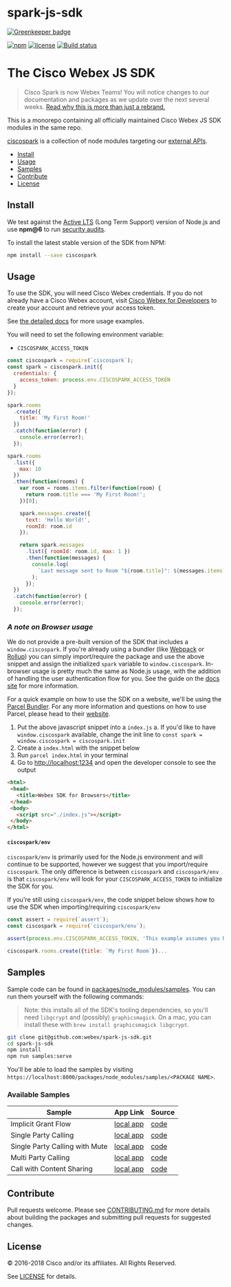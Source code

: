 # spark-js-sdk

[![Greenkeeper badge](https://badges.greenkeeper.io/ciscospark/spark-js-sdk.svg)](https://greenkeeper.io/)

[![npm](https://img.shields.io/npm/v/ciscospark.svg?maxAge=86400)](https://www.npmjs.com/package/ciscospark)
[![license](https://img.shields.io/github/license/ciscospark/spark-js-sdk.svg)](https://github.com/webex/spark-js-sdk/blob/master/LICENSE)
[![Build status](https://ci.appveyor.com/api/projects/status/tb1i5vdhy5e3xsgv/branch/master?svg=true)](https://ci.appveyor.com/project/ianwremmel/spark-js-sdk/branch/master)

# The Cisco Webex JS SDK

> Cisco Spark is now Webex Teams! You will notice changes to our documentation and packages as we update over the next several weeks. [Read why this is more than just a rebrand.](https://developer.webex.com/blog/blog-details-9738.html)

This is a monorepo containing all officially maintained Cisco Webex JS SDK modules in the same repo.

[ciscospark](/packages/node_modules/ciscospark) is a collection of node modules targeting our [external APIs](https://developers.ciscospark.com).

- [Install](#install)
- [Usage](#usage)
- [Samples](#samples)
- [Contribute](#contribute)
- [License](#license)

## Install

We test against the [Active LTS](https://github.com/nodejs/Release#release-schedule) (Long Term Support) version of Node.js and use **npm@6** to run [security audits](https://docs.npmjs.com/getting-started/running-a-security-audit).

To install the latest stable version of the SDK from NPM:

```bash
npm install --save ciscospark
```

## Usage

To use the SDK, you will need Cisco Webex credentials. If you do not already have a Cisco Webex account, visit
[Cisco Webex for Developers](https://developer.webex.com/) to create your account and retrieve your access token.

See [the detailed docs](https://webex.github.io/spark-js-sdk/) for more usage examples.

You will need to set the following environment variable:

- `CISCOSPARK_ACCESS_TOKEN`

```javascript
const ciscospark = require(`ciscospark`);
const spark = ciscospark.init({
  credentials: {
    access_token: process.env.CISCOSPARK_ACCESS_TOKEN
  }
});

spark.rooms
  .create({
    title: 'My First Room!'
  })
  .catch(function(error) {
    console.error(error);
  });

spark.rooms
  .list({
    max: 10
  })
  .then(function(rooms) {
    var room = rooms.items.filter(function(room) {
      return room.title === 'My First Room!';
    })[0];

    spark.messages.create({
      text: 'Hello World!',
      roomId: room.id
    });

    return spark.messages
      .list({ roomId: room.id, max: 1 })
      .then(function(messages) {
        console.log(
          `Last message sent to Room "${room.title}": ${messages.items[0].text}`
        );
      });
  })
  .catch(function(error) {
    console.error(error);
  });

```

### _A note on Browser usage_

We do not provide a pre-built version of the SDK that includes a `window.ciscospark`.
If you're already using a bundler (like [Webpack](https://webpack.js.org/) or [Rollup](https://rollupjs.org/)) you can simply import/require the package and use the above snippet and assign the initialized `spark` variable to `window.ciscospark`.
In-browser usage is pretty much the same as Node.js usage, with the addition of handling the user authentication flow for you. See the guide on the [docs site](https://webex.github.io/spark-js-sdk/guides/browsers/) for more information.

For a quick example on how to use the SDK on a website, we'll be using the [Parcel Bundler](https://parceljs.org/). For any more information and questions on how to use Parcel, please head to their [website](https://parceljs.org/).

1. Put the above javascript snippet into a `index.js`
  a. If you'd like to have `window.ciscospark` available, change the init line to `const spark = window.ciscospark = ciscospark.init`
2. Create a `index.html` with the snippet below
3. Run `parcel index.html` in your terminal
4. Go to [http://localhost:1234](http://localhost:1234) and open the developer console to see the output

```html
<html>
 <head>
   <title>Webex SDK for Browsers</title>
 </head>
 <body>
   <script src="./index.js"></script>
 </body>
</html>
```

#### `ciscospark/env`

`ciscospark/env` is primarily used for the Node.js environment and will continue to be supported, however we suggest that you import/require `ciscospark`.
The only difference is between `ciscospark` and `ciscospark/env` is that `ciscospark/env` will look for your `CISCOSPARK_ACCESS_TOKEN` to initialize the SDK for you.

If you're still using `ciscospark/env`, the code snippet below shows how to use the SDK when importing/requiring `ciscospark/env`

```javascript
const assert = require(`assert`);
const ciscospark = require(`ciscospark/env`);

assert(process.env.CISCOSPARK_ACCESS_TOKEN, 'This example assumes you have set your access token as an environment variable');

ciscospark.rooms.create({title: `My First Room`})...
````

## Samples

Sample code can be found in [packages/node_modules/samples](./packages/node_modules/samples). You can run them yourself with the following commands:

> Note: this installs all of the SDK's tooling dependencies, so you'll need `libgcrypt` and (possibly) `graphicsmagick`.
> On a mac, you can install these with `brew install graphicsmagick libgcrypt`.

```bash
git clone git@github.com:webex/spark-js-sdk.git
cd spark-js-sdk
npm install
npm run samples:serve
```

You'll be able to load the samples by visiting `https://localhost:8000/packages/node_modules/samples/<PACKAGE NAME>`.

### Available Samples

| Sample | App Link | Source |
| ------ | -------- | ------ |
| Implicit Grant Flow | [local app](https://localhost:8000/packages/node_modules/samples/browser-auth-implicit) | [code](./packages/node_modules/samples/browser-auth-implicit) |
| Single Party Calling | [local app](https://localhost:8000/packages/node_modules/samples/browser-single-party-call) | [code](./packages/node_modules/samples/browser-single-party-call) |
| Single Party Calling with Mute | [local app](https://localhost:8000/packages/node_modules/samples/browser-single-party-call-with-mute) | [code](./packages/node_modules/samples/browser-single-party-call-with-mute) |
| Multi Party Calling | [local app](https://localhost:8000/packages/node_modules/samples/browser-multi-party-call) | [code](./packages/node_modules/samples/browser-multi-party-call) |
| Call with Content Sharing | [local app](https://localhost:8000/packages/node_modules/samples/browser-call-with-screenshare) | [code](./packages/node_modules/samples/browser-call-with-screenshare) |

## Contribute

Pull requests welcome. Please see [CONTRIBUTING.md](./CONTRIBUTING.md) for more details about building the packages
and submitting pull requests for suggested changes.

## License

© 2016-2018 Cisco and/or its affiliates. All Rights Reserved.

See [LICENSE](LICENSE) for details.
